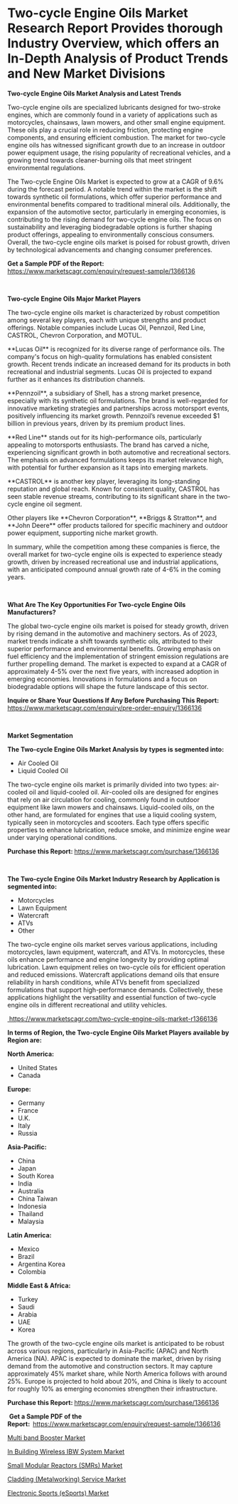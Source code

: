 <p><h1>Two-cycle Engine Oils Market Research Report Provides thorough Industry Overview, which offers an In-Depth Analysis of Product Trends and New Market Divisions</h1></p><p><strong>Two-cycle Engine Oils Market Analysis and Latest Trends</strong></p>
<p><p>Two-cycle engine oils are specialized lubricants designed for two-stroke engines, which are commonly found in a variety of applications such as motorcycles, chainsaws, lawn mowers, and other small engine equipment. These oils play a crucial role in reducing friction, protecting engine components, and ensuring efficient combustion. The market for two-cycle engine oils has witnessed significant growth due to an increase in outdoor power equipment usage, the rising popularity of recreational vehicles, and a growing trend towards cleaner-burning oils that meet stringent environmental regulations.</p><p>The Two-cycle Engine Oils Market is expected to grow at a CAGR of 9.6% during the forecast period. A notable trend within the market is the shift towards synthetic oil formulations, which offer superior performance and environmental benefits compared to traditional mineral oils. Additionally, the expansion of the automotive sector, particularly in emerging economies, is contributing to the rising demand for two-cycle engine oils. The focus on sustainability and leveraging biodegradable options is further shaping product offerings, appealing to environmentally conscious consumers. Overall, the two-cycle engine oils market is poised for robust growth, driven by technological advancements and changing consumer preferences.</p></p>
<p><strong>Get a Sample PDF of the Report:&nbsp;</strong> <a href="https://www.marketscagr.com/enquiry/request-sample/1366136?utm_campaign=1179&utm_medium=2&utm_source=Github&utm_content=ia&utm_term=11102024&utm_id=two-cycle-engine-oils">https://www.marketscagr.com/enquiry/request-sample/1366136</a></p>
<p>&nbsp;</p>
<p><strong>Two-cycle Engine Oils Major Market Players</strong></p>
<p><p>The two-cycle engine oils market is characterized by robust competition among several key players, each with unique strengths and product offerings. Notable companies include Lucas Oil, Pennzoil, Red Line, CASTROL, Chevron Corporation, and MOTUL.</p><p>**Lucas Oil** is recognized for its diverse range of performance oils. The company's focus on high-quality formulations has enabled consistent growth. Recent trends indicate an increased demand for its products in both recreational and industrial segments. Lucas Oil is projected to expand further as it enhances its distribution channels.</p><p>**Pennzoil**, a subsidiary of Shell, has a strong market presence, especially with its synthetic oil formulations. The brand is well-regarded for innovative marketing strategies and partnerships across motorsport events, positively influencing its market growth. Pennzoil’s revenue exceeded $1 billion in previous years, driven by its premium product lines.</p><p>**Red Line** stands out for its high-performance oils, particularly appealing to motorsports enthusiasts. The brand has carved a niche, experiencing significant growth in both automotive and recreational sectors. The emphasis on advanced formulations keeps its market relevance high, with potential for further expansion as it taps into emerging markets.</p><p>**CASTROL** is another key player, leveraging its long-standing reputation and global reach. Known for consistent quality, CASTROL has seen stable revenue streams, contributing to its significant share in the two-cycle engine oil segment.</p><p>Other players like **Chevron Corporation**, **Briggs & Stratton**, and **John Deere** offer products tailored for specific machinery and outdoor power equipment, supporting niche market growth.</p><p>In summary, while the competition among these companies is fierce, the overall market for two-cycle engine oils is expected to experience steady growth, driven by increased recreational use and industrial applications, with an anticipated compound annual growth rate of 4-6% in the coming years.</p></p>
<p>&nbsp;</p>
<p><strong>What Are The Key Opportunities For Two-cycle Engine Oils Manufacturers?</strong></p>
<p><p>The global two-cycle engine oils market is poised for steady growth, driven by rising demand in the automotive and machinery sectors. As of 2023, market trends indicate a shift towards synthetic oils, attributed to their superior performance and environmental benefits. Growing emphasis on fuel efficiency and the implementation of stringent emission regulations are further propelling demand. The market is expected to expand at a CAGR of approximately 4-5% over the next five years, with increased adoption in emerging economies. Innovations in formulations and a focus on biodegradable options will shape the future landscape of this sector.</p></p>
<p><strong>Inquire or Share Your Questions If Any Before Purchasing This Report:</strong> <a href="https://www.marketscagr.com/enquiry/pre-order-enquiry/1366136?utm_campaign=1179&utm_medium=2&utm_source=Github&utm_content=ia&utm_term=11102024&utm_id=two-cycle-engine-oils">https://www.marketscagr.com/enquiry/pre-order-enquiry/1366136</a></p>
<p>&nbsp;</p>
<p><strong>Market Segmentation</strong></p>
<p><strong>The Two-cycle Engine Oils Market Analysis by types is segmented into:</strong></p>
<p><ul><li>Air Cooled Oil</li><li>Liquid Cooled Oil</li></ul></p>
<p><p>The two-cycle engine oils market is primarily divided into two types: air-cooled oil and liquid-cooled oil. Air-cooled oils are designed for engines that rely on air circulation for cooling, commonly found in outdoor equipment like lawn mowers and chainsaws. Liquid-cooled oils, on the other hand, are formulated for engines that use a liquid cooling system, typically seen in motorcycles and scooters. Each type offers specific properties to enhance lubrication, reduce smoke, and minimize engine wear under varying operational conditions.</p></p>
<p><strong>Purchase this Report:&nbsp;</strong><a href="https://www.marketscagr.com/purchase/1366136?utm_campaign=1179&utm_medium=2&utm_source=Github&utm_content=ia&utm_term=11102024&utm_id=two-cycle-engine-oils">https://www.marketscagr.com/purchase/1366136</a></p>
<p>&nbsp;</p>
<p><strong>The Two-cycle Engine Oils Market Industry Research by Application is segmented into:</strong></p>
<p><ul><li>Motorcycles</li><li>Lawn Equipment</li><li>Watercraft</li><li>ATVs</li><li>Other</li></ul></p>
<p><p>The two-cycle engine oils market serves various applications, including motorcycles, lawn equipment, watercraft, and ATVs. In motorcycles, these oils enhance performance and engine longevity by providing optimal lubrication. Lawn equipment relies on two-cycle oils for efficient operation and reduced emissions. Watercraft applications demand oils that ensure reliability in harsh conditions, while ATVs benefit from specialized formulations that support high-performance demands. Collectively, these applications highlight the versatility and essential function of two-cycle engine oils in different recreational and utility vehicles.</p></p>
<p><a href="https://www.marketscagr.com/two-cycle-engine-oils-market-r1366136?utm_campaign=1179&utm_medium=2&utm_source=Github&utm_content=ia&utm_term=11102024&utm_id=two-cycle-engine-oils">&nbsp;https://www.marketscagr.com/two-cycle-engine-oils-market-r1366136</a></p>
<p><strong>In terms of Region, the Two-cycle Engine Oils Market Players available by Region are:</strong></p>
<p>
    <p> <strong> North America: </strong>
        <ul>
            <li>United States</li>
            <li>Canada</li>
        </ul>
        </p> 
    <p> <strong> Europe: </strong>
        <ul>
            <li>Germany</li>
            <li>France</li>
            <li>U.K.</li>
            <li>Italy</li>
            <li>Russia</li>
        </ul>
        </p> 
    <p> <strong> Asia-Pacific: </strong>
        <ul>
            <li>China</li>
            <li>Japan</li>
            <li>South Korea</li>
            <li>India</li>
            <li>Australia</li>
            <li>China Taiwan</li>
            <li>Indonesia</li>
            <li>Thailand</li>
            <li>Malaysia</li>
        </ul>
        </p> 
    <p> <strong> Latin America: </strong>
        <ul>
            <li>Mexico</li>
            <li>Brazil</li>
            <li>Argentina Korea</li>
            <li>Colombia</li>
        </ul>
        </p> 
    <p> <strong> Middle East & Africa: </strong>
        <ul>
            <li>Turkey</li>
            <li>Saudi</li>
            <li>Arabia</li>
            <li>UAE</li>
            <li>Korea</li>
        </ul>
    </p>
    </p>
<p><p>The growth of the two-cycle engine oils market is anticipated to be robust across various regions, particularly in Asia-Pacific (APAC) and North America (NA). APAC is expected to dominate the market, driven by rising demand from the automotive and construction sectors. It may capture approximately 45% market share, while North America follows with around 25%. Europe is projected to hold about 20%, and China is likely to account for roughly 10% as emerging economies strengthen their infrastructure.</p></p>
<p><strong>Purchase this Report: </strong><a href="https://www.marketscagr.com/purchase/1366136?utm_campaign=1179&utm_medium=2&utm_source=Github&utm_content=ia&utm_term=11102024&utm_id=two-cycle-engine-oils">https://www.marketscagr.com/purchase/1366136</a></p>
<p>&nbsp;<strong>Get a Sample PDF of the Report:&nbsp;&nbsp;</strong><a href="https://www.marketscagr.com/enquiry/request-sample/1366136?utm_campaign=1179&utm_medium=2&utm_source=Github&utm_content=ia&utm_term=11102024&utm_id=two-cycle-engine-oils">https://www.marketscagr.com/enquiry/request-sample/1366136</a></p>
<p><strong></strong></p>
<p><p><a href="https://issuu.com/reportprime-2/docs/multi-band-booster-market-size-2030_1d5b3f5539ca09?utm_campaign=1179&utm_medium=2&utm_source=Github&utm_content=ia&utm_term=11102024&utm_id=two-cycle-engine-oils">Multi band Booster Market</a></p><p><a href="https://issuu.com/reportprime-2/docs/in-building-wireless-ibw-system-mar_544b671ae05d54?utm_campaign=1179&utm_medium=2&utm_source=Github&utm_content=ia&utm_term=11102024&utm_id=two-cycle-engine-oils">In Building Wireless IBW System Market</a></p><p><a href="https://www.linkedin.com/pulse/small-modular-reactors-smrs-market-consolidation-impact-structure-bh4ef?utm_campaign=1179&utm_medium=2&utm_source=Github&utm_content=ia&utm_term=11102024&utm_id=two-cycle-engine-oils">Small Modular Reactors (SMRs) Market</a></p><p><a href="https://www.linkedin.com/pulse/deep-dive-cladding-metalworking-service-market-itstrends-segmentation-0v58e?utm_campaign=1179&utm_medium=2&utm_source=Github&utm_content=ia&utm_term=11102024&utm_id=two-cycle-engine-oils">Cladding (Metalworking) Service Market</a></p><p><a href="https://www.linkedin.com/pulse/electronic-sports-esports-market-trends-detailed-study-tj9ze?utm_campaign=1179&utm_medium=2&utm_source=Github&utm_content=ia&utm_term=11102024&utm_id=two-cycle-engine-oils">Electronic Sports (eSports) Market</a></p></p>
